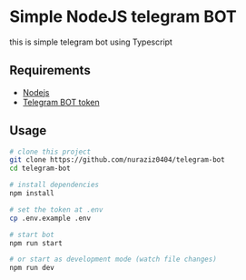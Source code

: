 # Simple NodeJS telegram BOT

this is simple telegram bot using Typescript

## Requirements

 - [Nodejs](https://nodejs.org)
 - [Telegram BOT token](https://t.me/BotFather)

## Usage

```bash
# clone this project
git clone https://github.com/nuraziz0404/telegram-bot
cd telegram-bot

# install dependencies
npm install

# set the token at .env
cp .env.example .env

# start bot
npm run start

# or start as development mode (watch file changes)
npm run dev

```